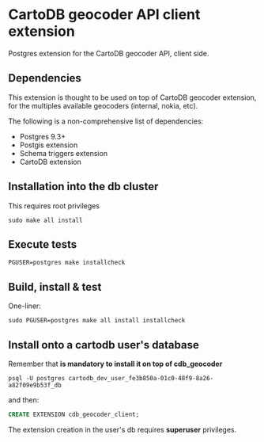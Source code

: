 # CartoDB geocoder API client extension
Postgres extension for the CartoDB geocoder API, client side.

## Dependencies
This extension is thought to be used on top of CartoDB geocoder extension, for the multiples available geocoders (internal, nokia, etc). 

The following is a non-comprehensive list of dependencies:

- Postgres 9.3+
- Postgis extension
- Schema triggers extension
- CartoDB extension

## Installation into the db cluster
This requires root privileges
```
sudo make all install
```

## Execute tests
```
PGUSER=postgres make installcheck
```

## Build, install & test
One-liner:
```
sudo PGUSER=postgres make all install installcheck
```

## Install onto a cartodb user's database

Remember that **is mandatory to install it on top of cdb_geocoder**

```
psql -U postgres cartodb_dev_user_fe3b850a-01c0-48f9-8a26-a82f09e9b53f_db
```

and then:

```sql
CREATE EXTENSION cdb_geocoder_client;
```

The extension creation in the user's db requires **superuser** privileges.
